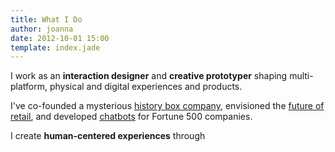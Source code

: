 ```yaml
---
title: What I Do
author: joanna
date: 2012-10-01 15:00
template: index.jade
---
```

I work as an <b>interaction designer</b> and <b>creative prototyper</b> shaping multi-platform, physical and digital experiences and products.

<!-- I work as an <b> interaction designer</b> for <a href="http://www.gallagherdesign.com/" target="_blank">Gallagher & Associates</a>, designing multi-platform, physical and digital experiences and products for museum and corporate spaces. -->

I've co-founded a mysterious <a href="articles/02-postfromthepast">history box company</a>, envisioned the <a href="articles/03-lama">future of retail</a>, and developed <a href="articles/01-jojo">chatbots</a> for Fortune 500 companies.

I create <b>human-centered experiences</b> through